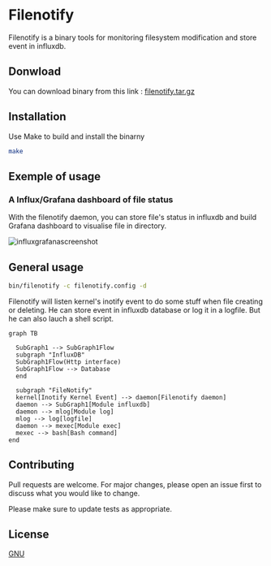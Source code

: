 # Filenotify

Filenotify is a binary tools for monitoring filesystem modification and store event in influxdb.


## Donwload

You can download binary from this link : [filenotify.tar.gz](https://framagit.org/matgou/filenotify/-/jobs/artifacts/master/raw/filenotify.tar.gz?job=build)

## Installation

Use Make to build and install the binarny

```bash
make
```
## Exemple of usage 

### A Influx/Grafana dashboard of file status

With the filenotify daemon, you can store file's status in influxdb and build Grafana dashboard to visualise file in directory.

![influxgrafanascreenshot](https://framagit.org/matgou/filenotify/-/raw/master/docs/influx_grafana_screenshot.png?inline=false)

## General usage

```bash
bin/filenotify -c filenotify.config -d
```

Filenotify will listen kernel's inotify event to do some stuff when file creating or deleting.
He can store event in influxdb database or log it in a logfile. But he can also lauch a shell script.

```mermaid
graph TB

  SubGraph1 --> SubGraph1Flow
  subgraph "InfluxDB"
  SubGraph1Flow(Http interface)
  SubGraph1Flow --> Database
  end

  subgraph "FileNotify"
  kernel[Inotify Kernel Event] --> daemon[Filenotify daemon]
  daemon --> SubGraph1[Module influxdb]
  daemon --> mlog[Module log]
  mlog --> log[logfile]
  daemon --> mexec[Module exec]
  mexec --> bash[Bash command]
end
```

## Contributing
Pull requests are welcome. For major changes, please open an issue first to discuss what you would like to change.

Please make sure to update tests as appropriate.

## License
[GNU](https://www.gnu.org/licenses/licenses.fr.html)
